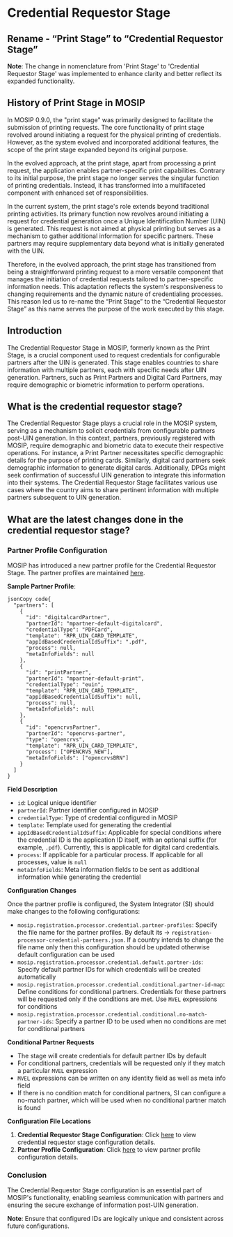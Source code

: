 # Credential Requestor Stage

## Rename - “Print Stage” to “Credential Requestor Stage”

**Note**: The change in nomenclature from 'Print Stage' to 'Credential Requestor Stage' was implemented to enhance clarity and better reflect its expanded functionality.

## History of Print Stage in MOSIP

In MOSIP 0.9.0, the "print stage" was primarily designed to facilitate the submission of printing requests. The core functionality of print stage revolved around initiating a request for the physical printing of credentials. However, as the system evolved and incorporated additional features, the scope of the print stage expanded beyond its original purpose.

In the evolved approach, at the print stage, apart from processing a print request, the application enables partner-specific print capabilities. Contrary to its initial purpose, the print stage no longer serves the singular function of printing credentials. Instead, it has transformed into a multifaceted component with enhanced set of responsibilities.

In the current system, the print stage's role extends beyond traditional printing activities. Its primary function now revolves around initiating a request for credential generation once a Unique Identification Number (UIN) is generated. This request is not aimed at physical printing but serves as a mechanism to gather additional information for specific partners. These partners may require supplementary data beyond what is initially generated with the UIN.

Therefore, in the evolved approach, the print stage has transitioned from being a straightforward printing request to a more versatile component that manages the initiation of credential requests tailored to partner-specific information needs. This adaptation reflects the system's responsiveness to changing requirements and the dynamic nature of credentialing processes. This reason led us to re-name the “Print Stage” to the “Credential Requestor Stage” as this name serves the purpose of the work executed by this stage.

## Introduction

The Credential Requestor Stage in MOSIP, formerly known as the Print Stage, is a crucial component used to request credentials for configurable partners after the UIN is generated. This stage enables countries to share information with multiple partners, each with specific needs after UIN generation. Partners, such as Print Partners and Digital Card Partners, may require demographic or biometric information to perform operations.

## What is the credential requestor stage?

The Credential Requestor Stage plays a crucial role in the MOSIP system, serving as a mechanism to solicit credentials from configurable partners post-UIN generation. In this context, partners, previously registered with MOSIP, require demographic and biometric data to execute their respective operations. For instance, a Print Partner necessitates specific demographic details for the purpose of printing cards. Similarly, digital card partners seek demographic information to generate digital cards. Additionally, DPGs might seek confirmation of successful UIN generation to integrate this information into their systems. The Credential Requestor Stage facilitates various use cases where the country aims to share pertinent information with multiple partners subsequent to UIN generation.

## What are the latest changes done in the credential requestor stage?

### Partner Profile Configuration

MOSIP has introduced a new partner profile for the Credential Requestor Stage. The partner profiles are maintained [here](https://github.com/mosip/mosip-config/blob/develop/registration-processor-credential-partners.json). 

**Sample Partner Profile**:

```
jsonCopy code{
  "partners": [
    {
      "id": "digitalcardPartner",
      "partnerId": "mpartner-default-digitalcard",
      "credentialType": "PDFCard",
      "template": "RPR_UIN_CARD_TEMPLATE",
      "appIdBasedCredentialIdSuffix": ".pdf",
      "process": null,
      "metaInfoFields": null
    },
    {
      "id": "printPartner",
      "partnerId": "mpartner-default-print",
      "credentialType": "euin",
      "template": "RPR_UIN_CARD_TEMPLATE",
      "appIdBasedCredentialIdSuffix": null,
      "process": null,
      "metaInfoFields": null
    },
    {
      "id": "opencrvsPartner",
	  "partnerId": "opencrvs-partner",
      "type": "opencrvs",
      "template": "RPR_UIN_CARD_TEMPLATE",
      "process": ["OPENCRVS_NEW"],
      "metaInfoFields": ["opencrvsBRN"]
    }
  ]
}
```

**Field Description**

* ``id``: Logical unique identifier
* ``partnerId``: Partner identifier configured in MOSIP
* ``credentialType``: Type of credential configured in MOSIP
* ``template``: Template used for generating the credential
* ``appIdBasedCredentialIdSuffix``: Applicable for special conditions where the credential ID is the application ID itself, 
    with an optional suffix (for example, ``.pdf``). Currently, this is applicable for digital card credentials.
* ``process``: If applicable for a particular process. If applicable for all processes, value is ``null``
* ``metaInfoFields``: Meta information fields to be sent as additional information while generating the credential

**Configuration Changes**

Once the partner profile is configured, the System Integrator (SI) should make changes to the following configurations:

* ``mosip.registration.processor.credential.partner-profiles``: Specify the file name for the partner profiles. By default its → ``registration-processor-credential-partners.json``. If a country intends to change the file name only then this configuration should be updated otherwise default configuration can be used
* ``mosip.registration.processor.credential.default.partner-ids``: Specify default partner IDs for which credentials will be created automatically
* ``mosip.registration.processor.credential.conditional.partner-id-map``: Define conditions for conditional partners. Credentials for these partners will be requested only if the conditions are met. Use ``MVEL`` expressions for conditions
* ``mosip.registration.processor.credential.conditional.no-match-partner-ids``: Specify a partner ID to be used when no conditions are met for conditional partners

**Conditional Partner Requests**

* The stage will create credentials for default partner IDs by default
* For conditional partners, credentials will be requested only if they match a particular ``MVEL`` expression
* ``MVEL`` expressions can be written on any identity field as well as meta info field
* If there is no condition match for conditional partners, SI can configure a no-match partner, which will be used when no conditional partner match is found

**Configuration File Locations**

1. **Credential Requestor Stage Configuration**: Click [here](https://github.com/mosip/mosip-config/blob/develop1-v3/registration-processor-default.properties#L479) to view credential requestor stage configuration details.
2. **Partner Profile Configuration**: Click [here](https://github.com/mosip/mosip-config/blob/develop1-v3/registration-processor-credential-partners.json) to view partner profile configuration details.

### Conclusion

The Credential Requestor Stage configuration is an essential part of MOSIP's functionality, enabling seamless communication with partners and ensuring the secure exchange of information post-UIN generation.

**Note**: Ensure that configured IDs are logically unique and consistent across future configurations.
